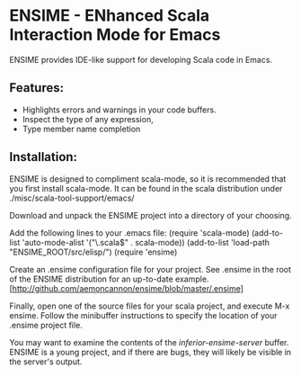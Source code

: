 # ENSIME - ENhanced Scala Interaction Mode for Emacs

ENSIME provides IDE-like support for developing Scala code in Emacs.

## Features: 

- Highlights errors and warnings in your code buffers.
- Inspect the type of any expression, 
- Type member name completion


## Installation:

ENSIME is designed to compliment scala-mode, so it is recommended that you 
first install scala-mode. It can be found in the scala distribution under 
./misc/scala-tool-support/emacs/

Download and unpack the ENSIME project into a directory of your choosing. 

Add the following lines to your .emacs file:
    (require 'scala-mode)
    (add-to-list 'auto-mode-alist '("\\.scala$" . scala-mode))
    (add-to-list 'load-path "ENSIME_ROOT/src/elisp/")
    (require 'ensime)

Create an .ensime configuration file for your project. See .ensime in the root 
of the ENSIME distribution for an up-to-date example.
[http://github.com/aemoncannon/ensime/blob/master/.ensime]

Finally, open one of the source files for your scala project, and execute M-x ensime.
Follow the minibuffer instructions to specify the location of your .ensime project 
file.

You may want to examine the contents of the *inferior-ensime-server* buffer. ENSIME is
a young project, and if there are bugs, they will likely be visible in the
server's output.


  





